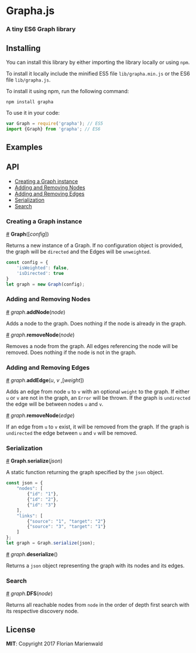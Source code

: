 # Grapha.js 
### A tiny ES6 Graph library

## Installing

You can install this library by either importing the library locally or using `npm`.

To install it locally include the minified ES5 file `lib/grapha.min.js` or the ES6 file `lib/grapha.js`.

To install it using npm, run the following command:

`npm install grapha`

To use it in your code:

```javascript
var Graph = require('grapha'); // ES5
import {Graph} from 'grapha'; // ES6 
```

## Examples

## API

* [Creating a Graph instance](#constructor)
* [Adding and Removing Nodes](#add-remove-nodes)
* [Adding and Removing Edges](#add-remove-edges)
* [Serialization](#serialization)
* [Search](#search)

### Creating a Graph instance

<a name="constructor" href="#constructor">#</a> **Graph**([*config*])

Returns a new instance of a Graph. If no configuration object is provided, the graph will be `directed` and the Edges will be `unweighted`. 

```javascript
const config = {
    'isWeighted': false,
    'isDirected': true
}
let graph = new Graph(config);
```

### Adding and Removing Nodes

<a name="add-nodes" href="#add-nodes">#</a> *graph*.**addNode**(*node*)

Adds a node to the graph. Does nothing if the node is already in the graph. 

<a name="remove-nodes" href="#remove-nodes">#</a> *graph*.**removeNode**(*node*)

Removes a node from the graph. All edges referencing the node will be removed. Does nothing if the node is not in the graph.

### Adding and Removing Edges 

<a name="add-edges" href="#add-edges">#</a> *graph*.**addEdge**(*u*, *v* ,[*weight*])

Adds an edge from node `u` to `v` with an optional `weight` to the graph. If either `u` or `v` are not in the graph, an `Error` will be thrown. If the graph is `undirected` the edge will be between nodes `u` and `v`. 

<a name="remove-edges" href="#remove-edges">#</a> *graph*.**removeNode**(*edge*)

If an edge from `u` to `v` exist, it will be removed from the graph. If the graph is `undirected` the edge between `u` and `v` will be removed. 

### Serialization

<a name="serialization" href="#serialization">#</a> **Graph**.**serialize**(*json*)

A static function returning the graph specified by the `json` object. 

```javascript
const json = {
    "nodes": [
        {"id": "1"},
        {"id": "2"},
        {"id": "3"}
    ],
    "links": [
        {"source": "1", "target": "2"}
        {"source": "3", "target": "1"}
    ]
};
let graph = Graph.serialize(json);
```
<a name="deserialization" href="#deserialization">#</a> *graph*.**deserialize**()

Returns a `json` object representing the graph with its nodes and its edges.

### Search

<a name="dfs" href="dfs">#</a> *graph*.**DFS**(*node*)

Returns all reachable nodes from `node` in the order of depth first search with its respective discovery node. 

## License

**MIT**: Copyright 2017 Florian Marienwald